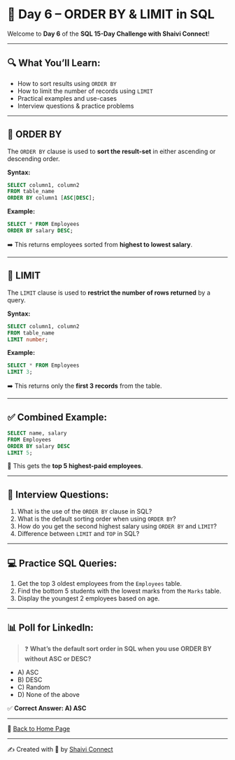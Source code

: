 # 📘 Day 6 – ORDER BY & LIMIT in SQL

Welcome to **Day 6** of the **SQL 15-Day Challenge with Shaivi Connect**!

---

## 🔍 What You’ll Learn:
- How to sort results using `ORDER BY`
- How to limit the number of records using `LIMIT`
- Practical examples and use-cases
- Interview questions & practice problems

---

## 📌 ORDER BY

The `ORDER BY` clause is used to **sort the result-set** in either ascending or descending order.

**Syntax:**
```sql
SELECT column1, column2  
FROM table_name  
ORDER BY column1 [ASC|DESC];
````

**Example:**

```sql
SELECT * FROM Employees  
ORDER BY salary DESC;
```

➡️ This returns employees sorted from **highest to lowest salary**.

---

## 📌 LIMIT

The `LIMIT` clause is used to **restrict the number of rows returned** by a query.

**Syntax:**

```sql
SELECT column1, column2  
FROM table_name  
LIMIT number;
```

**Example:**

```sql
SELECT * FROM Employees  
LIMIT 3;
```

➡️ This returns only the **first 3 records** from the table.

---

## ✅ Combined Example:

```sql
SELECT name, salary  
FROM Employees  
ORDER BY salary DESC  
LIMIT 5;
```

🎯 This gets the **top 5 highest-paid employees**.

---

## 🎯 Interview Questions:

1. What is the use of the `ORDER BY` clause in SQL?
2. What is the default sorting order when using `ORDER BY`?
3. How do you get the second highest salary using `ORDER BY` and `LIMIT`?
4. Difference between `LIMIT` and `TOP` in SQL?

---

## 💻 Practice SQL Queries:

1. Get the top 3 oldest employees from the `Employees` table.
2. Find the bottom 5 students with the lowest marks from the `Marks` table.
3. Display the youngest 2 employees based on age.

---

## 📊 Poll for LinkedIn:

> ❓ **What’s the default sort order in SQL when you use ORDER BY without ASC or DESC?**

* A) ASC
* B) DESC
* C) Random
* D) None of the above

✅ **Correct Answer: A) ASC**

---

🔗 [Back to Home Page](https://shaiphali123.github.io/sql-15-day-challenge/)

---

✍️ Created with 💙 by [Shaivi Connect](https://www.linkedin.com/in/shaiphali-bhadani-414a0416b/)

```
